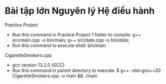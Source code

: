 # Bài tập lớn Nguyên lý Hệ điều hành
Practice Project
- Run this command in Practice Project 1 folder to compile: g++ src/main.cpp -o bin/main; g++ src/date.cpp -o bin/date;
- Run this command to execute shell: bin/main

CigaretteSmokers.cpp
- gcc version 13.2.0 (GCC)
- Run this command in parent directory to execute: $ g++ -std=gnu++20  CigaretteSmokers.cpp -o main && ./main

